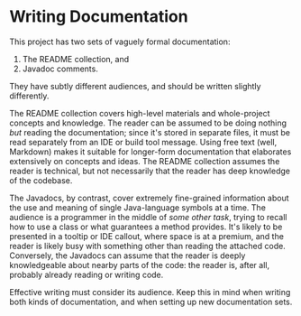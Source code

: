 # Writing Documentation

This project has two sets of vaguely formal documentation:

1. The README collection, and
2. Javadoc comments.

They have subtly different audiences, and should be written slightly differently.

The README collection covers high-level materials and whole-project concepts and knowledge. The reader can be assumed to be doing nothing _but_ reading the documentation; since it's stored in separate files, it must be read separately from an IDE or build tool message. Using free text (well, Markdown) makes it suitable for longer-form documentation that elaborates extensively on concepts and ideas. The README collection assumes the reader is technical, but not necessarily that the reader has deep knowledge of the codebase.

The Javadocs, by contrast, cover extremely fine-grained information about the use and meaning of single Java-language symbols at a time. The audience is a programmer in the middle of _some other task_, trying to recall how to use a class or what guarantees a method provides. It's likely to be presented in a tooltip or IDE callout, where space is at a premium, and the reader is likely busy with something other than reading the attached code. Conversely, the Javadocs can assume that the reader is deeply knowledgeable about nearby parts of the code: the reader is, after all, probably already reading or writing code.

Effective writing must consider its audience. Keep this in mind when writing both kinds of documentation, and when setting up new documentation sets.
